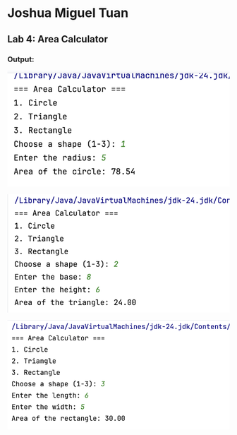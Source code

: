 # Joshua Miguel Tuan
## Lab 4: Area Calculator
### Output:
![Screenshot 1](screenshot1.png)

![Screenshot 2](screenshot2.png)

![Screenshot 3](screenshot3.png)
